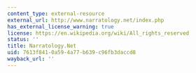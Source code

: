 ```yaml
---
content_type: external-resource
external_url: http://www.narratology.net/index.php
has_external_license_warning: true
license: https://en.wikipedia.org/wiki/All_rights_reserved
status: ''
title: Narratology.Net
uid: 7613f841-0a59-4a77-b639-c96fb3daccd8
wayback_url: ''
---
```

